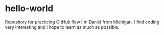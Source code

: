 # hello-world
Repository for practicing GitHub flow
I'm Daniel from Michigan. I find coding very interesting and I hope to learn as much as possible.
